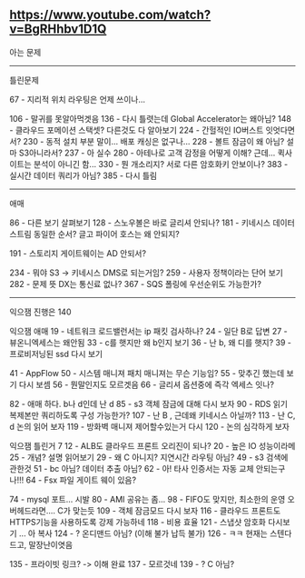 https://www.youtube.com/watch?v=BgRHhbv1D1Q
------------
아는 문제


------------------
틀린문제




67 - 지리적 위치 라우팅은 언제 쓰이나...

106 - 말귀를 못알아먹겟음
136 - 다시 틀렷는데 Global Accelerator는 왜아님?
148 - 클라우드 포메이션 스택셋? 다른것도 다 알아보기
224 - 간헐적인 IO버스트 잇엇다면서?
230 - 동적 설치 부분 말이... 배포 캐싱은 없구나...
228 - 볼트 잠금이 왜 아님? 설마 S3아니라서?
237 - 아 실수
280 - 아테나로 고객 감정을 어떻게 이해? 근데... 퀵사이트는 분석이 아니긴 함...
330 - 뭔 개소리지? 서로 다른 암호화키 안보이나?
383 - 실시간 데이터 쿼리가 아님?
385 - 다시 틀림


---------
애매


86 - 다른 보기 살펴보기
128 - 스노우볼은 바로 글리셔 안되나?
181 - 키네시스 데이터 스트림 동일한 순서? 글고 파이어 호스는 왜 안되지?

191 - 스토리지 게이트웨이는 AD 안되서?

234 - 뭐야 S3 -> 키네시스 DMS로 되는거임?
259 - 사용자 정책이라는 단어 보기
282 - 문제 뜻 DX는 통신료 없나?
367 - SQS 폴링에 우선순위도 가능한가?






---------------------------
익으잼 진행은
140


익으잼 애매
19 - 네트워크 로드밸런서는 ip 패킷 검사하나?
24 - 일단 B로 답변
27 - 뷰온니엑세스는 왜안됨
33 - c를 햇지만 왜 b인지 보기
36 - 난 b, 왜 디를 햇지?
39 - 프로비저닝된 ssd 다시  보기

41 - AppFlow
50 - 시스템 매니져 패치 매니져는 무슨 기능임?
55 - 맞추긴 했는데 보기 다시 보셈
56 - 뭔말인지도 모르겟음
66 - 글리셔 옵션중에 즉각 엑세스 잇나?

82 - 애매 하다. b나 d인데 난 d
85 - s3 객체 잠금에 대해 다시 보자
90 - RDS 읽기 복제본만 쿼리하도록 구성 가능한가?
107 - 난 B , 근데왜 키네시스 아닐까?
113 - 난 C, d 논의 읽어 보자
119 - 방화벽 매니져 제어할수있는거 다시
120 - 논의 심각하게 보자 









익으잼 틀린거
7
12 - ALB도 클라우드 프론트 오리진이 되나?
20 - 높은 IO 성능이라메
25 - 개념? 설명 읽어보기
29 - 왜 C 아니지? 지연시간 라우팅 아님?
49 - s3 검색에 관한것
51 - bc 아님? 데이터 추출 아님?
62 - 아! 타사 인증서는 자동 교체 안되는구나!!!
64 - Fsx 파일 게이트 웨이 있음?



74 - mysql 포트... 시발
80 - AMI 공유는 좀... 
98 - FIFO도 맞지만, 최소한의 운영 오버헤드라면.... C가 맞는듯
109 - 객체 잠금모드 다시 보자
116 - 클라우드 프론트도 HTTPS기능을 사용하도록 강제 가능하네
118 - 비용 효율
121 - 스냅샷 암호화 다시보기 ... 아 복사
124 - ? 온디맨드 아님? (이해 불가 납득 불가)
126 - ㅋㅋ 현재는 스텐다드고, 말장난이엿음



135 - 프라이빗 링크? -> 이해 완료
137 - 모르것네
139 - ? C 아님?






















